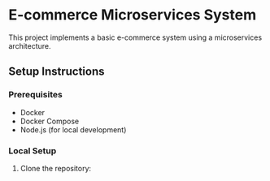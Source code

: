 # E-commerce Microservices System

This project implements a basic e-commerce system using a microservices architecture.

## Setup Instructions

### Prerequisites
- Docker
- Docker Compose
- Node.js (for local development)

### Local Setup
1. Clone the repository: